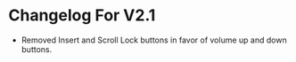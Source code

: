 # Changelog For V2.1

- Removed Insert and Scroll Lock buttons in favor of volume up and down buttons.